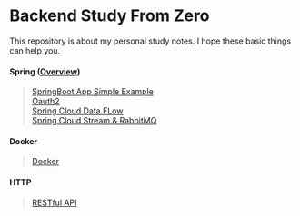 # Backend Study From Zero
This repository is about my personal study notes. I hope these basic things can help you.

#### Spring ([Overview](https://github.com/6eyu/Backend-Study-From-Zero/blob/master/Spring/Overview.md))
>[SpringBoot App Simple Example](https://github.com/6eyu/Backend-Study-From-Zero/blob/master/Spring/SpringBootApp.md)
<br>[Oauth2](https://github.com/6eyu/Backend-Study-From-Zero/blob/master/Spring/oauth2%26security.md)
<br>[Spring Cloud Data FLow](https://github.com/6eyu/Backend-Study-From-Zero/blob/master/Spring/SpringCloudDataFLow.md)
<br>[Spring Cloud Stream & RabbitMQ](https://github.com/6eyu/Backend-Study-From-Zero/blob/master/Spring/SpringCloudStream.md)


#### Docker
>[Docker](https://github.com/6eyu/Backend-Study-From-Zero/blob/master/Docker.md)

#### HTTP
>[RESTful API](https://github.com/6eyu/Backend-Study-From-Zero/blob/master/Basic%20Knowledge/RESTful%20API.md)

